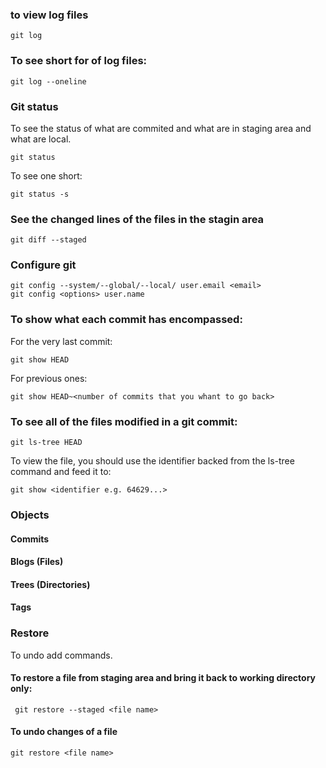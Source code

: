 ### to view log files
```
git log
```
### To see short for of log files:
```
git log --oneline
```
### Git status
To see the status of what are commited and what are in staging area and what are local.
```
git status
```
To see one short:
```
git status -s
```
### See the changed lines of the files in the stagin area 
```
git diff --staged
```
### Configure git
```
git config --system/--global/--local/ user.email <email>
git config <options> user.name
```
### To show what each commit has encompassed:
For the very last commit:
```
git show HEAD
```
For previous ones:
```
git show HEAD~<number of commits that you whant to go back>
```
### To see all of the files modified in a git commit:
```
git ls-tree HEAD
```
To view the file, you should use the identifier backed from the ls-tree command and feed it to:
```
git show <identifier e.g. 64629...>
```
### Objects 

#### Commits
#### Blogs (Files)
#### Trees (Directories)
#### Tags

### Restore
To undo add commands.
#### To restore a file from staging area and bring it back to working directory only:
```
 git restore --staged <file name>
```
#### To undo changes of a file
```
git restore <file name>
```
